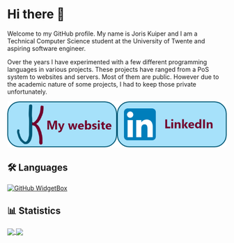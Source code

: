 # Hi there 👋

Welcome to my GitHub profile. My name is Joris Kuiper and I am a Technical Computer Science student at the University of Twente and aspiring software engineer.

Over the years I have experimented with a few different programming languages in various projects. These projects have ranged from a PoS system to websites and servers. Most of them are public. However due to the academic nature of some projects, I had to keep those private unfortunately.
<div style="
    display: flex;
    justify-content: space-evenly;
    max-width: 812px; ">
    <a href="https://joriskuiper.com">
        <img src="./images/website.png">
    </a>
    <a href="https://www.linkedin.com/in/joris-kuiper-b070b6164/">
        <img src="./images/linkedin.png">
    </a>
</div>

## 🛠 Languages

[![GitHub WidgetBox](https://github-widgetbox.vercel.app/api/skills?names=js,ts,java,python,html,css,json,yaml,postgresql,mysql,markdown)](https://github.com/kasteelharry)

## 📊 Statistics

<a href="https://www.github.com/kasteelharry">
  <img align="center" src="https://github-readme-stats.vercel.app/api/top-langs/?username=kasteelharry&theme=radical&langs_count=3&hide_border=true" />
</a>
<a href="https://www.github.com/kasteelharry">
  <img align="center" src="https://github-readme-stats.vercel.app/api?username=kasteelharry&show_icons=true&theme=radical&hide_border=true&line_height=27&count_private=true" />
</a>
<!-- <a href="https://www.github.com/kasteelharry">
  <img align="center" src="https://github-readme-streak-stats.herokuapp.com/?user=kasteelharry&&theme=radical&&locale=en&hide_border=true" alt="kasteelharry">
</a> -->
<!--
**kasteelharry/kasteelharry** is a ✨ _special_ ✨ repository because its `README.md` (this file) appears on your GitHub profile.

Here are some ideas to get you started:

- 🔭 I’m currently working on ...
- 🌱 I’m currently learning ...
- 👯 I’m looking to collaborate on ...
- 🤔 I’m looking for help with ...
- 💬 Ask me about ...
- 📫 How to reach me: ...
- 😄 Pronouns: ...
- ⚡ Fun fact: ...
-->
